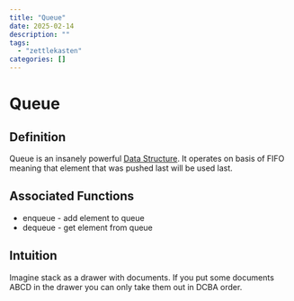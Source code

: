 ```yaml
---
title: "Queue"
date: 2025-02-14
description: ""
tags: 
  - "zettlekasten"
categories: []
---
```


# Queue
## Definition
Queue is an insanely powerful [Data Structure](Data%20Structure). It operates on basis of FIFO meaning that element that was pushed last will be used last.

## Associated Functions
- enqueue - add element to queue
- dequeue - get element from queue

## Intuition
Imagine stack as a drawer with documents. If you put some documents ABCD in the drawer you can only take them out in DCBA order.
